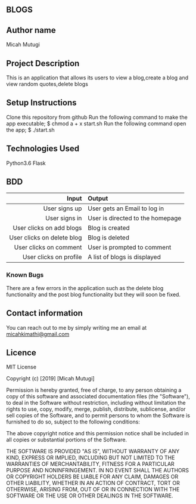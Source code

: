 ##  BLOGS
## Author name
Micah Mutugi

## Project Description
This is an application that allows its users to view a blog,create a blog and view random quotes,delete blogs
## Setup Instructions
Clone this repository from github
Run the following command to make the app executable; $ chmod a + x start.sh
Run the following command open the app; $ ./start.sh

## Technologies Used
Python3.6
Flask
## BDD
|   Input            |    Output             |
|-------------------:|:----------------------|
|User signs up       | User gets an Email to log in |
|User signs in       | User is directed to the homepage |
|User clicks on add blogs| Blog  is created|
| User clicks on delete blog | Blog is deleted|
|User clicks on comment | User is prompted to comment|
|User clicks on profile| A list of blogs is displayed|

### Known Bugs
There are a few errors in the application such as the delete blog functionality and the post blog functionality but they will soon be fixed.
## Contact information
You can reach out to me by simply writing me an email at micahkimathi@gmail.com

## Licence
MIT License

Copyright (c) [2019] [Micah Mutugi]

Permission is hereby granted, free of charge, to any person obtaining a copy
of this software and associated documentation files (the "Software"), to deal
in the Software without restriction, including without limitation the rights
to use, copy, modify, merge, publish, distribute, sublicense, and/or sell
copies of the Software, and to permit persons to whom the Software is
furnished to do so, subject to the following conditions:

The above copyright notice and this permission notice shall be included in all
copies or substantial portions of the Software.

THE SOFTWARE IS PROVIDED "AS IS", WITHOUT WARRANTY OF ANY KIND, EXPRESS OR
IMPLIED, INCLUDING BUT NOT LIMITED TO THE WARRANTIES OF MERCHANTABILITY,
FITNESS FOR A PARTICULAR PURPOSE AND NONINFRINGEMENT. IN NO EVENT SHALL THE
AUTHORS OR COPYRIGHT HOLDERS BE LIABLE FOR ANY CLAIM, DAMAGES OR OTHER
LIABILITY, WHETHER IN AN ACTION OF CONTRACT, TORT OR OTHERWISE, ARISING FROM,
OUT OF OR IN CONNECTION WITH THE SOFTWARE OR THE USE OR OTHER DEALINGS IN THE
SOFTWARE.